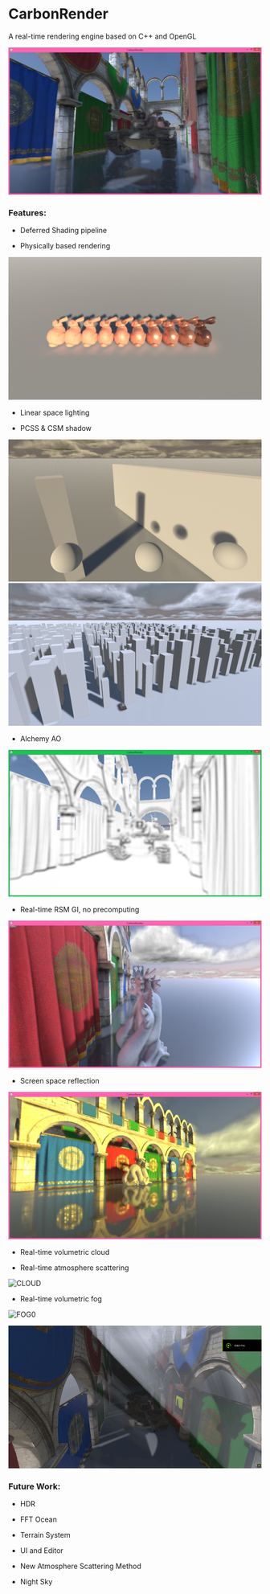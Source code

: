 # CarbonRender
A real-time rendering engine based on C++ and OpenGL

![Main](CarbonRender/ScreenShots/ScreenShot.png)

### **Features:**
* Deferred Shading pipeline

* Physically based rendering

![PBR](CarbonRender/ScreenShots/PBR.png)

* Linear space lighting

* PCSS & CSM shadow

![PCSS](CarbonRender/ScreenShots/PCSS.png)
![CSM](CarbonRender/ScreenShots/CSM.png)

* Alchemy AO

![AO](CarbonRender/ScreenShots/AlchemyAO.png)

* Real-time RSM GI, no precomputing

![GI](CarbonRender/ScreenShots/RSM.png)

* Screen space reflection


![SSR](CarbonRender/ScreenShots/SSR.png)

* Real-time volumetric cloud

* Real-time atmosphere scattering


![CLOUD](CarbonRender/ScreenShots/VolumetricCloud.gif)

* Real-time volumetric fog

![FOG0](CarbonRender/ScreenShots/VolumetricFog0.gif)

![FOG1](CarbonRender/ScreenShots/VolumetricFog1.gif)



### **Future Work:**

* HDR

* FFT Ocean

* Terrain System

* UI and Editor

* New Atmosphere Scattering Method

* Night Sky
